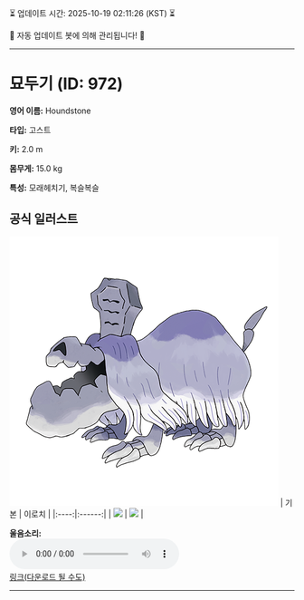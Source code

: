 
⏳ 업데이트 시간: 2025-10-19 02:11:26 (KST) ⏳

🤖 자동 업데이트 봇에 의해 관리됩니다! 🤖

---

# 묘두기 (ID: 972)
**영어 이름:** Houndstone

**타입:** 고스트

**키:** 2.0 m

**몸무게:** 15.0 kg

**특성:** 모래헤치기, 복슬복슬

## 공식 일러스트
![](https://raw.githubusercontent.com/PokeAPI/sprites/master/sprites/pokemon/other/official-artwork/972.png)
| 기본 | 이로치 |
|:----:|:------:|
| <img src="http://play.pokemonshowdown.com/sprites/ani/houndstone.gif" width="200"> | <img src="http://play.pokemonshowdown.com/sprites/ani-shiny/houndstone.gif" width="200"> |

**울음소리:**<br><audio controls src="https://raw.githubusercontent.com/PokeAPI/cries/main/cries/pokemon/latest/972.ogg"></audio><br> [링크(다운로드 될 수도)](https://raw.githubusercontent.com/PokeAPI/cries/main/cries/pokemon/latest/972.ogg)


---
